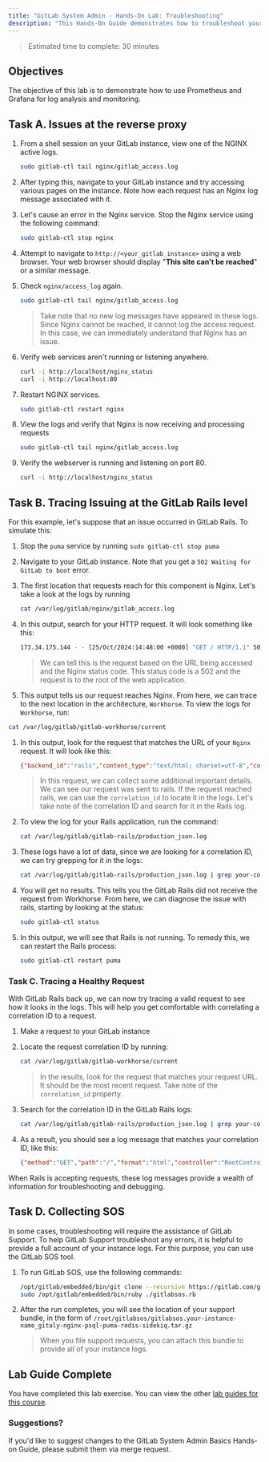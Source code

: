 ```yaml
---
title: "GitLab System Admin - Hands-On Lab: Troubleshooting"
description: "This Hands-On Guide demonstrates how to troubleshoot your GitLab instance"
---
```


> Estimated time to complete: 30 minutes

## Objectives

The objective of this lab is to demonstrate how to use Prometheus and Grafana for log analysis and monitoring.

## Task A. Issues at the reverse proxy

1. From a shell session on your GitLab instance, view one of the NGINX active logs.

   ```bash
   sudo gitlab-ctl tail nginx/gitlab_access.log
   ```

1. After typing this, navigate to your GitLab instance and try accessing various pages on the instance. Note how each request has an Nginx log message associated with it. 

1. Let's cause an error in the Nginx service. Stop the Nginx service using the following command:

   ```bash
   sudo gitlab-ctl stop nginx
   ```

1. Attempt to navigate to `http://<your_gitlab_instance>` using a web browser. Your web browser should display "**This site can't be reached**" or a similar message.

1. Check `nginx/access_log` again.

   ```bash
   sudo gitlab-ctl tail nginx/gitlab_access.log
   ```

    > Take note that no new log messages have appeared in these logs. Since Nginx cannot be reached, it cannot log the access request. In this case, we can immediately understand that Nginx has an issue.

1. Verify web services aren't running or listening anywhere.

   ```bash
   curl -i http://localhost/nginx_status
   curl -i http://localhost:80
   ```

1. Restart NGINX services.

   ```bash
   sudo gitlab-ctl restart nginx
   ```

1. View the logs and verify that Nginx is now receiving and processing requests

   ```bash
   sudo gitlab-ctl tail nginx/gitlab_access.log
   ```

1. Verify the webserver is running and listening on port 80.

   ```bash
   curl -i http://localhost/nginx_status
   ```

## Task B. Tracing Issuing at the GitLab Rails level

For this example, let's suppose that an issue occurred in GitLab Rails. To simulate this:

1. Stop the `puma` service by running `sudo gitlab-ctl stop puma`

1. Navigate to your GitLab instance. Note that you get a `502 Waiting for GitLab to boot` error.

1. The first location that requests reach for this component is Nginx. Let's take a look at the logs by running

    ```bash
    cat /var/log/gitlab/nginx/gitlab_access.log
    ```

1. In this output, search for your HTTP request. It will look something like this:

    ```bash 
    173.34.175.144 - - [25/Oct/2024:14:48:00 +0000] "GET / HTTP/1.1" 502 2026 "http://34.56.107.198/" "Mozilla/5.0 (Macintosh; Intel Mac OS X 10_15_7) AppleWebKit/537.36 (KHTML, like Gecko) Chrome/129.0.0.0 Safari/537.36" -
    ```

    > We can tell this is the request based on the URL being accessed and the Nginx status code. This status code is a 502 and the request is to the root of the web application.

1. This output tells us our request reaches Nginx. From here, we can trace to the next location in the architecture, `Workhorse`. To view the logs for `Workhorse`, run:

```bash
cat /var/log/gitlab/gitlab-workhorse/current
```

1. In this output, look for the request that matches the URL of your `Nginx` request. It will look like this:

    ```json
    {"backend_id":"rails","content_type":"text/html; charset=utf-8","correlation_id":"01JB22H7ENN72DH5XNMTB2170Z","duration_ms":0,"host":"34.56.107.198","level":"info","method":"GET","msg":"access","proto":"HTTP/1.1","referrer":"http://34.56.107.198/","remote_addr":"173.34.175.144:0","remote_ip":"173.34.175.144","route":"","route_id":"default","status":502,"system":"http","time":"2024-10-25T14:50:49Z","ttfb_ms":0,"uri":"/favicon.ico","user_agent":"Mozilla/5.0 (Macintosh; Intel Mac OS X 10_15_7) AppleWebKit/537.36 (KHTML, like Gecko) Chrome/129.0.0.0 Safari/537.36","written_bytes":2026}
    ```

    > In this request, we can collect some additional important details. We can see our request was sent to rails. If the request reached rails, we can use the `correlation_id` to locate it in the logs. Let's take note of the correlation ID and search for it in the Rails log.

1. To view the log for your Rails application, run the command:

    ```bash
    cat /var/log/gitlab/gitlab-rails/production_json.log
    ```

1. These logs have a lot of data, since we are looking for a correlation ID, we can try grepping for it in the logs:

    ```bash
    cat /var/log/gitlab/gitlab-rails/production_json.log | grep your-correlation-id
    ```

1. You will get no results. This tells you the GitLab Rails did not receive the request from Workhorse. From here, we can diagnose the issue with rails, starting by looking at the status:

    ```bash
    sudo gitlab-ctl status
    ```

1. In this output, we will see that Rails is not running. To remedy this, we can restart the Rails process:

    ```bash
    sudo gitlab-ctl restart puma
    ```

### Task C. Tracing a Healthy Request

With GitLab Rails back up, we can now try tracing a valid request to see how it looks in the logs. This will help you get comfortable with correlating a correlation ID to a request.

1. Make a request to your GitLab instance

1. Locate the request correlation ID by running:

    ```bash
    cat /var/log/gitlab/gitlab-workhorse/current
    ```

    > In the results, look for the request that matches your request URL. It should be the most recent request. Take note of the `correlation_id` property.

1. Search for the correlation ID in the GitLab Rails logs:

    ```bash
    cat /var/log/gitlab/gitlab-rails/production_json.log | grep your-correlation-id
    ```

1. As a result, you should see a log message that matches your correlation ID, like this:

    ```json
    {"method":"GET","path":"/","format":"html","controller":"RootController","action":"index","status":200,"time":"2024-10-25T15:05:43.089Z","params":[],"correlation_id":"01JB23CG5BM7X1KDDKX5DZ2RCK","meta.caller_id":"RootController#index","meta.feature_category":"groups_and_projects","meta.remote_ip":"173.34.175.144","meta.user":"root","meta.user_id":1,"meta.client_id":"user/1","remote_ip":"173.34.175.144","user_id":1,"username":"root","ua":"Mozilla/5.0 (Macintosh; Intel Mac OS X 10_15_7) AppleWebKit/537.36 (KHTML, like Gecko) Chrome/129.0.0.0 Safari/537.36","queue_duration_s":0.036988,"request_urgency":"low","target_duration_s":5,"redis_calls":68,"redis_allowed_cross_slot_calls":5,"redis_duration_s":0.012599,"redis_read_bytes":7048,"redis_write_bytes":5562,"redis_cache_calls":25,"redis_cache_allowed_cross_slot_calls":3,"redis_cache_duration_s":0.004691,"redis_cache_read_bytes":1971,"redis_cache_write_bytes":2244,"redis_db_load_balancing_calls":3,"redis_db_load_balancing_duration_s":0.000548,"redis_db_load_balancing_write_bytes":104,"redis_feature_flag_calls":31,"redis_feature_flag_duration_s":0.005347,"redis_feature_flag_read_bytes":4694,"redis_feature_flag_write_bytes":2526,"redis_repository_cache_calls":3,"redis_repository_cache_duration_s":0.000853,"redis_repository_cache_read_bytes":203,"redis_repository_cache_write_bytes":79,"redis_sessions_calls":6,"redis_sessions_allowed_cross_slot_calls":2,"redis_sessions_duration_s":0.00116,"redis_sessions_read_bytes":180,"redis_sessions_write_bytes":609,"db_count":52,"db_write_count":0,"db_cached_count":11,"db_txn_count":0,"db_replica_txn_count":0,"db_primary_txn_count":0,"db_main_txn_count":0,"db_ci_txn_count":0,"db_main_replica_txn_count":0,"db_ci_replica_txn_count":0,"db_replica_count":0,"db_primary_count":52,"db_main_count":52,"db_ci_count":0,"db_main_replica_count":0,"db_ci_replica_count":0,"db_replica_write_count":0,"db_primary_write_count":0,"db_main_write_count":0,"db_ci_write_count":0,"db_main_replica_write_count":0,"db_ci_replica_write_count":0,"db_replica_cached_count":0,"db_primary_cached_count":11,"db_main_cached_count":11,"db_ci_cached_count":0,"db_main_replica_cached_count":0,"db_ci_replica_cached_count":0,"db_replica_wal_count":0,"db_primary_wal_count":0,"db_main_wal_count":0,"db_ci_wal_count":0,"db_main_replica_wal_count":0,"db_ci_replica_wal_count":0,"db_replica_wal_cached_count":0,"db_primary_wal_cached_count":0,"db_main_wal_cached_count":0,"db_ci_wal_cached_count":0,"db_main_replica_wal_cached_count":0,"db_ci_replica_wal_cached_count":0,"db_replica_txn_max_duration_s":0.0,"db_primary_txn_max_duration_s":0.0,"db_main_txn_max_duration_s":0.0,"db_ci_txn_max_duration_s":0.0,"db_main_replica_txn_max_duration_s":0.0,"db_ci_replica_txn_max_duration_s":0.0,"db_replica_txn_duration_s":0.0,"db_primary_txn_duration_s":0.0,"db_main_txn_duration_s":0.0,"db_ci_txn_duration_s":0.0,"db_main_replica_txn_duration_s":0.0,"db_ci_replica_txn_duration_s":0.0,"db_replica_duration_s":0.0,"db_primary_duration_s":0.039,"db_main_duration_s":0.039,"db_ci_duration_s":0.0,"db_main_replica_duration_s":0.0,"db_ci_replica_duration_s":0.0,"cpu_s":0.225071,"mem_objects":91945,"mem_bytes":8675485,"mem_mallocs":19041,"mem_total_bytes":12353285,"pid":239709,"worker_id":"puma_2","rate_limiting_gates":[],"db_duration_s":0.02908,"view_duration_s":0.11937,"duration_s":0.20995}
    ```

When Rails is accepting requests, these log messages provide a wealth of information for troubleshooting and debugging.

## Task D. Collecting SOS

In some cases, troubleshooting will require the assistance of GitLab Support. To help GitLab Support troubleshoot any errors, it is helpful to provide a full account of your instance logs. For this purpose, you can use the GitLab SOS tool. 

1. To run GitLab SOS, use the following commands:

    ```bash
    /opt/gitlab/embedded/bin/git clone --recursive https://gitlab.com/gitlab-com/support/toolbox/gitlabsos.git && cd gitlabsos
    sudo /opt/gitlab/embedded/bin/ruby ./gitlabsos.rb
    ```

1. After the run completes, you will see the location of your support bundle, in the form of `/root/gitlabsos/gitlabsos.your-instance-name_gitaly-nginx-psql-puma-redis-sidekiq.tar.gz`

    > When you file support requests, you can attach this bundle to provide all of your instance logs.

## Lab Guide Complete

You have completed this lab exercise. You can view the other [lab guides for this course](/handbook/customer-success/professional-services-engineering/education-services/sysadminhandson).

### Suggestions?

If you'd like to suggest changes to the GitLab System Admin Basics Hands-on Guide, please submit them via merge request.
